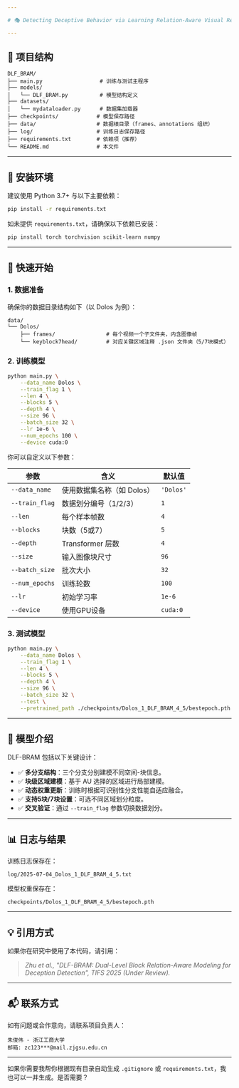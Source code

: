 ```yaml
---

# 🎭 Detecting Deceptive Behavior via Learning Relation-Aware Visual Representations

---
```


## 📁 项目结构

```
DLF_BRAM/
├── main.py                  # 训练与测试主程序
├── models/
│   └── DLF_BRAM.py          # 模型结构定义
├── datasets/
│   └── mydataloader.py      # 数据集加载器
├── checkpoints/            # 模型保存路径
├── data/                   # 数据根目录（frames、annotations 组织）
├── log/                    # 训练日志保存路径
├── requirements.txt        # 依赖项（推荐）
└── README.md               # 本文件
```

---

## 🔧 安装环境

建议使用 Python 3.7+ 与以下主要依赖：

```bash
pip install -r requirements.txt
```

如未提供 `requirements.txt`，请确保以下依赖已安装：

```bash
pip install torch torchvision scikit-learn numpy
```

---

## 🚀 快速开始

### 1. 数据准备

确保你的数据目录结构如下（以 Dolos 为例）：

```
data/
└── Dolos/
    ├── frames/                # 每个视频一个子文件夹，内含图像帧
    └── keyblock7head/         # 对应关键区域注释 .json 文件夹（5/7块模式）
```

### 2. 训练模型

```bash
python main.py \
    --data_name Dolos \
    --train_flag 1 \
    --len 4 \
    --blocks 5 \
    --depth 4 \
    --size 96 \
    --batch_size 32 \
    --lr 1e-6 \
    --num_epochs 100 \
    --device cuda:0
```

你可以自定义以下参数：

| 参数             | 含义               | 默认值       |
| -------------- | ---------------- | --------- |
| `--data_name`  | 使用数据集名称（如 Dolos） | `'Dolos'` |
| `--train_flag` | 数据划分编号（1/2/3）    | `1`       |
| `--len`        | 每个样本帧数           | `4`       |
| `--blocks`     | 块数（5或7）          | `5`       |
| `--depth`      | Transformer 层数   | `4`       |
| `--size`       | 输入图像块尺寸          | `96`      |
| `--batch_size` | 批次大小             | `32`      |
| `--num_epochs` | 训练轮数             | `100`     |
| `--lr`         | 初始学习率            | `1e-6`    |
| `--device`     | 使用GPU设备          | `cuda:0`  |

### 3. 测试模型

```bash
python main.py \
    --data_name Dolos \
    --train_flag 1 \
    --len 4 \
    --blocks 5 \
    --depth 4 \
    --size 96 \
    --batch_size 32 \
    --test \
    --pretrained_path ./checkpoints/Dolos_1_DLF_BRAM_4_5/bestepoch.pth
```

---

## 🧠 模型介绍

DLF-BRAM 包括以下关键设计：

* ✅ **多分支结构**：三个分支分别建模不同空间-块信息。
* ✅ **块级区域建模**：基于 AU 选择的区域进行局部建模。
* ✅ **动态权重更新**：训练时根据可识别性分支性能自适应融合。
* ✅ **支持5块/7块设置**：可选不同区域划分粒度。
* ✅ **交叉验证**：通过 `--train_flag` 参数切换数据划分。

---

## 📊 日志与结果

训练日志保存在：

```
log/2025-07-04_Dolos_1_DLF_BRAM_4_5.txt
```

模型权重保存在：

```
checkpoints/Dolos_1_DLF_BRAM_4_5/bestepoch.pth
```


---

## 💡 引用方式

如果你在研究中使用了本代码，请引用：

> *Zhu et al., "DLF-BRAM: Dual-Level Block Relation-Aware Modeling for Deception Detection", TIFS 2025 (Under Review).*

---

## 📬 联系方式

如有问题或合作意向，请联系项目负责人：

```
朱俊伟 - 浙江工商大学
邮箱: zc123***@mail.zjgsu.edu.cn
```

---

如果你需要我帮你根据现有目录自动生成 `.gitignore` 或 `requirements.txt`，我也可以一并生成。是否需要？
